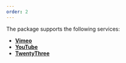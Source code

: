 ```yaml
---
order: 2
---
```


The package supports the following services:

- [**Vimeo**](./Vimeo.md)
- [**YouTube**](./YouTube.md)
- [**TwentyThree**](./TwentyThree.md)